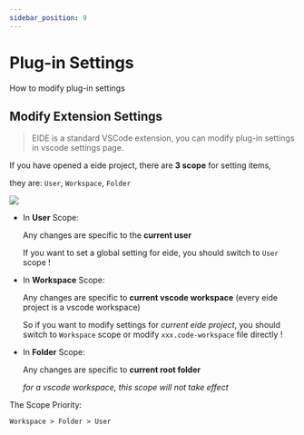 ```yaml
---
sidebar_position: 9
---
```


# Plug-in Settings

How to modify plug-in settings

## Modify Extension Settings

> EIDE is a standard VSCode extension, you can modify plug-in settings in vscode settings page.

If you have opened a eide project, there are **3 scope** for setting items, 

they are: `User`, `Workspace`, `Folder`

![](/docs_img/plug-in_settings.png)

- In **User** Scope:

  Any changes are specific to the **current user**

  If you want to set a global setting for eide, you should switch to `User` scope !

- In **Workspace** Scope:

  Any changes are specific to **current vscode workspace** (every eide project is a vscode workspace)

  So if you want to modify settings for *current eide project*, you should switch to `Workspace` scope or modify `xxx.code-workspace` file directly !
  
- In **Folder** Scope:

  Any changes are specific to **current root folder**

  *for a vscode workspace, this scope will not take effect*

The Scope Priority:

`Workspace > Folder > User`

